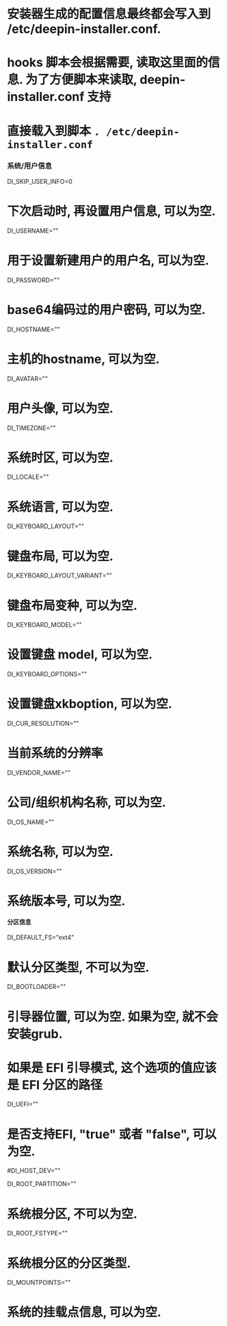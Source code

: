 # 安装器生成的配置信息最终都会写入到 /etc/deepin-installer.conf.
# hooks 脚本会根据需要, 读取这里面的信息. 为了方便脚本来读取, deepin-installer.conf 支持
# 直接载入到脚本 `. /etc/deepin-installer.conf`


### 系统/用户信息
DI_SKIP_USER_INFO=0
# 下次启动时, 再设置用户信息, 可以为空.

DI_USERNAME=""
# 用于设置新建用户的用户名, 可以为空.

DI_PASSWORD=""
# base64编码过的用户密码, 可以为空.

DI_HOSTNAME=""
# 主机的hostname, 可以为空.

DI_AVATAR=""
# 用户头像, 可以为空.

DI_TIMEZONE=""
# 系统时区, 可以为空.

DI_LOCALE=""
# 系统语言, 可以为空.

DI_KEYBOARD_LAYOUT=""
# 键盘布局, 可以为空.

DI_KEYBOARD_LAYOUT_VARIANT=""
# 键盘布局变种, 可以为空.

DI_KEYBOARD_MODEL=""
# 设置键盘 model, 可以为空.

DI_KEYBOARD_OPTIONS=""
# 设置键盘xkboption, 可以为空.

DI_CUR_RESOLUTION=""
# 当前系统的分辨率

DI_VENDOR_NAME=""
# 公司/组织机构名称, 可以为空.

DI_OS_NAME=""
# 系统名称, 可以为空.

DI_OS_VERSION=""
# 系统版本号, 可以为空.


#### 分区信息
DI_DEFAULT_FS="ext4"
# 默认分区类型, 不可以为空.

DI_BOOTLOADER=""
# 引导器位置, 可以为空. 如果为空, 就不会安装grub.
# 如果是 EFI 引导模式, 这个选项的值应该是 EFI 分区的路径

DI_UEFI=""
# 是否支持EFI, "true" 或者 "false", 可以为空.

#DI_HOST_DEV=""

DI_ROOT_PARTITION=""
# 系统根分区, 不可以为空.

DI_ROOT_FSTYPE=""
# 系统根分区的分区类型.

DI_MOUNTPOINTS=""
# 系统的挂载点信息, 可以为空.
